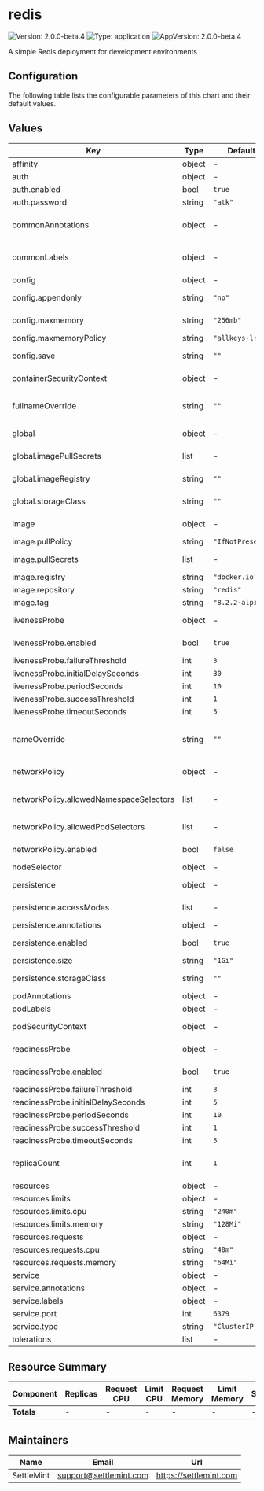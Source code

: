 # redis

![Version: 2.0.0-beta.4](https://img.shields.io/badge/Version-2.0.0--beta.4-informational?style=flat-square) ![Type: application](https://img.shields.io/badge/Type-application-informational?style=flat-square) ![AppVersion: 2.0.0-beta.4](https://img.shields.io/badge/AppVersion-2.0.0--beta.4-informational?style=flat-square)

A simple Redis deployment for development environments

## Configuration

The following table lists the configurable parameters of this chart and their default values.

## Values

| Key | Type | Default | Description |
|-----|------|---------|-------------|
|affinity|object|-|Affinity (object)|
|auth|object|-|Authentication|
|auth.enabled|bool|`true`|Enable authentication|
|auth.password|string|`"atk"`|Redis password|
|commonAnnotations|object|-|Annotations to add to all deployed objects (object)|
|commonLabels|object|-|Labels to add to all deployed objects (object)|
|config|object|-|Redis configuration|
|config.appendonly|string|`"no"`|Append only file (AOF persistence)|
|config.maxmemory|string|`"256mb"`|Maximum memory Redis can use|
|config.maxmemoryPolicy|string|`"allkeys-lru"`|Memory eviction policy|
|config.save|string|`""`|Save DB to disk (RDB persistence)|
|containerSecurityContext|object|-|Container security context (object)|
|fullnameOverride|string|`""`|String to fully override common.names.fullname (string)|
|global|object|-|Global Docker image registry|
|global.imagePullSecrets|list|-|Global Docker registry secret names as an array|
|global.imageRegistry|string|`""`|Global Docker image registry|
|global.storageClass|string|`""`|Global StorageClass for Persistent Volume(s)|
|image|object|-|Redis image configuration|
|image.pullPolicy|string|`"IfNotPresent"`|Redis image pull policy|
|image.pullSecrets|list|-|Redis image pull secrets (list)|
|image.registry|string|`"docker.io"`|Redis image registry|
|image.repository|string|`"redis"`|Redis image repository|
|image.tag|string|`"8.2.2-alpine"`|Redis image tag|
|livenessProbe|object|-|Liveness probe configuration|
|livenessProbe.enabled|bool|`true`|Enable liveness probe (bool)|
|livenessProbe.failureThreshold|int|`3`|Failure threshold (int)|
|livenessProbe.initialDelaySeconds|int|`30`|Initial delay seconds (int)|
|livenessProbe.periodSeconds|int|`10`|Period seconds (int)|
|livenessProbe.successThreshold|int|`1`|Success threshold (int)|
|livenessProbe.timeoutSeconds|int|`5`|Timeout seconds (int)|
|nameOverride|string|`""`|String to partially override common.names.fullname (string)|
|networkPolicy|object|-|Network policy configuration|
|networkPolicy.allowedNamespaceSelectors|list|-|Additional allowed namespace selectors (list)|
|networkPolicy.allowedPodSelectors|list|-|Additional allowed pod selectors (list)|
|networkPolicy.enabled|bool|`false`|Enable network policies (bool)|
|nodeSelector|object|-|Node selector (object)|
|persistence|object|-|Persistence configuration|
|persistence.accessModes|list|-|Access mode for the PVC|
|persistence.annotations|object|-|Annotations for the PVC|
|persistence.enabled|bool|`true`|Enable persistence using PVC|
|persistence.size|string|`"1Gi"`|Size of the PVC|
|persistence.storageClass|string|`""`|Storage class for the PVC|
|podAnnotations|object|-|Pod annotations (object)|
|podLabels|object|-|Pod labels (object)|
|podSecurityContext|object|-|Pod security context (object)|
|readinessProbe|object|-|Readiness probe configuration|
|readinessProbe.enabled|bool|`true`|Enable readiness probe (bool)|
|readinessProbe.failureThreshold|int|`3`|Failure threshold (int)|
|readinessProbe.initialDelaySeconds|int|`5`|Initial delay seconds (int)|
|readinessProbe.periodSeconds|int|`10`|Period seconds (int)|
|readinessProbe.successThreshold|int|`1`|Success threshold (int)|
|readinessProbe.timeoutSeconds|int|`5`|Timeout seconds (int)|
|replicaCount|int|`1`|Number of Redis replicas (should be 1 for development)|
|resources|object|-|Resources configuration|
|resources.limits|object|-|Resource limits|
|resources.limits.cpu|string|`"240m"`|CPU limit|
|resources.limits.memory|string|`"128Mi"`|Memory limit|
|resources.requests|object|-|Resource requests|
|resources.requests.cpu|string|`"40m"`|CPU request|
|resources.requests.memory|string|`"64Mi"`|Memory request|
|service|object|-|Service configuration|
|service.annotations|object|-|Service annotations|
|service.labels|object|-|Service labels|
|service.port|int|`6379`|Redis port|
|service.type|string|`"ClusterIP"`|Service type|
|tolerations|list|-|Tolerations (list)|

## Resource Summary

| Component | Replicas | Request CPU | Limit CPU | Request Memory | Limit Memory | Storage |
|-----------|----------|-------------|-----------|----------------|--------------|---------|
| **Totals** | - | - | - | - | - | - |

## Maintainers

| Name | Email | Url |
| ---- | ------ | --- |
| SettleMint | <support@settlemint.com> | <https://settlemint.com> |

